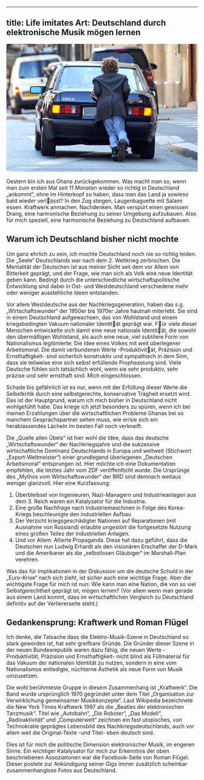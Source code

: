 ----
title: Life imitates Art: Deutschland durch elektronische Musik mögen lernen
---

![Deutschland](deutschland.jpg)

Gestern bin ich aus Ghana zurückgekommen. Was macht man so, wenn man zum ersten Mal seit 11 Monaten wieder so richtig in Deutschland „ankommt“, ohne im Hinterkopf zu haben, dass man das Land ja sowieso bald wieder verlässt? In den Zug steigen, Laugenbaguette mit Salami essen. Kraftwerk anmachen. Nachdenken. Man verspürt einen gewissen Drang, eine harmonische Beziehung zu seiner Umgebung aufzubauen. Also für mich speziell, eine harmonische Beziehung zu Deutschland aufbauen.

## Warum ich Deutschland bisher nicht mochte

Um ganz ehrlich zu sein, ich mochte Deutschland noch nie so richtig leiden. Die „Seele“ Deutschlands war nach dem 2. Weltkrieg zerbrochen. Die Mentalität der Deutschen ist aus meiner Sicht seit dem vor Allem von Bitterkeit geprägt, und der Frage, wie man sich als Volk eine neue Identität geben kann. Bedingt durch die unterschiedliche wirtschaftspolitische Entwicklung sind dabei in Ost- und Westdeutschland verschiedene mehr oder weniger ausstehliche Ideen entstanden.

Vor allem Westdeutsche aus der Nachkriegsgeneration, haben das s.g. „Wirtschaftswunder“ der 1950er bis 1970er Jahre hautnah miterlebt. Sie sind in einem Deutschland aufgewachsen, das von Wohlstand und einem kriegsbedingten Vakuum nationaler Identität geprägt war. Für viele dieser Menschen entwickelte sich damit eine neue nationale Identität, die sowohl den übermäßigen Wohlstand, als auch eine neue, viel subtilere Form von Nationalismus legitimierte: Die Idee eines Volkes mit weit überlegener Arbeitsmoral. Die damit verbundenen Werte -Produktivität, Präzision  und Ernsthaftigkeit- sind sicherlich konstruktiv und sympathisch in dem Sinn, dass sie teilweise eine sich selbst erfüllende Prophezeiung sind. Viele Deutsche fühlen sich tatsächlich wohl, wenn sie sehr produktiv, sehr präzise und sehr ernsthaft sind. Mich eingeschlossen.

Schade bis gefährlich ist es nur, wenn mit der Erfüllung dieser Werte die Selbstkritik durch eine selbstgerechte, konservative Trägheit ersetzt wird. Das ist der Hauptgrund, warum ich mich bisher in Deutschland nicht wohlgefühlt habe. Das kriege ich jetzt besonders zu spüren, wenn ich bei meinen Erzahlungen über die wirtschaftlichen Probleme Ghanas bei so manchem Gesprächspartner sehen muss, wie er/sie sich ein herablassendes Lächeln im besten Fall noch verkneift.

Die „Quelle allen Übels“ ist hier wohl die Idee, dass das deutsche „Wirtschaftswunder“ der Nachkriegsjahre und die sukzessive wirtschaftliche Dominanz Deutschlands in Europa und weltweit (Stichwort „Export-Weltmeister“) einer grundlegend überlegenen „Deutschen Arbeitsmoral“ entsprungen ist. Hier möchte ich eine Dokumentation empfehlen, die letztes Jahr vom ZDF veröffentlicht wurde: Die Ursprünge des „Mythos vom Wirtschaftswunder“ der BRD sind demnach weitaus weniger glanzvoll. Hier eine Kurzfassung:


1. Überbleibsel von Ingenieuren, Nazi-Managern und Industrieanlagen aus dem 3. Reich waren ein Katalysator für die Industrie.
2. Eine große Nachfrage nach Industriemaschinen in Folge des Korea-Kriegs beschleunigte den industriellen Aufbau
3. Der Verzicht kriegsgeschädigter Nationen auf Reparationen (mit Ausnahme von Russland) erlaubte ungestört die fortgesetzte Nutzung eines großen Teiles der industriellen Anlagen.
4. Und vor Allem: Allierte Propaganda. Diese hat dazu geführt, dass die Deutschen nun Ludwig Erhardt als den visionären Erschaffer der D-Mark und die Amerikaner als die „selbstlosen Gläubiger“ im Marshall-Plan verehren.

Was das für Implikationen in der Diskussion um die deutsche Schuld in der „Euro-Krise“ nach sich zieht, ist sicher auch eine wichtige Frage. Aber die wichtigste Frage für mich ist nun: Wie kann man eine Nation, die von so viel Selbstgerechtheit geprägt ist, mögen lernen? (Vor allem wenn man gerade aus einem Land kommt, dass im wirtschaftlichen Vergleich zu Deutschland definitiv auf der Verliererseite steht.)

## Gedankensprung: Kraftwerk und Roman Flügel

Ich denke, die Tatsache dass die Elektro-Musik-Szene in Deutschland so stark geworden ist, hat sehr greifbare Gründe. Die Gründer dieser Szene in der neuen Bundesrepublik waren dazu fähig, die neuen Werte -Produktivität, Präzision und Ernsthaftigkeit- nicht blind als Füllmaterial für das Vakuum der nationalen Identität zu nutzen, sondern in eine vom Nationalismus entledigte, nüchterne Ästhetik als neue Form von Musik umzusetzen.

Die wohl berühmteste Gruppe in diesem Zusammenhang ist „Kraftwerk“. Die Band wurde ursprünglich 1970 gegründet unter dem Titel „Organisation zur Verwirklichung gemeinsamer Musikkonzepte“. Laut Wikipedia bezeichnete die New York Times Kraftwerk 1997 als die „Beatles der elektronischen Tanzmusik“. Titel wie „Autobahn“, „Die Roboter“, „Das Modell“, „Radioaktivität“ und „Computerwelt“ zeichnen ein fast utopisches, von Technokratie geprägtes Lebensbild des Nachkriegsdeutschlands, auch vor allem weil die Original-Texte -und Titel- eben deutsch sind.

Dies ist für mich die politische Dimension elektronischer Musik, im engeren Sinne. Ein wichtiger Katalysator für mich zur Erkenntnis der oben beschriebenen Assoziationen war die Facebook-Seite von Roman Flügel. Dieser postete zur Ankündigung seiner Gigs immer zusätzlich scheinbar zusammenhanglose Fotos aus Deutschland.
